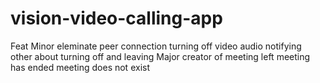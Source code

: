 # vision-video-calling-app

Feat
    Minor
        eleminate peer connection
        turning off video audio
        notifying other about turning off and leaving
    Major
        creator of meeting left meeting has ended
        meeting does not exist